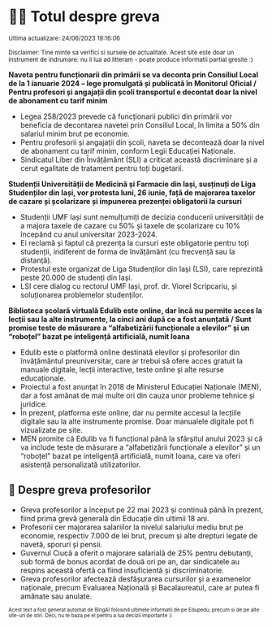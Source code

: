 # 👩‍🏫 Totul despre greva
<sub>Ultima actualizare: 24/06/2023 19:16:06</sub>

<sub>Disclaimer: Tine minte sa verifici si sursele de actualitate. Acest site este doar un instrument de indrumare: nu il lua ad litteram - poate produce informatii partial gresite :)</sub>

**Naveta pentru funcționarii din primării se va deconta prin Consiliul Local de la 1 ianuarie 2024 – lege promulgată și publicată în Monitorul Oficial / Pentru profesori și angajații din școli transportul e decontat doar la nivel de abonament cu tarif minim**
- Legea 258/2023 prevede că funcționarii publici din primării vor beneficia de decontarea navetei prin Consiliul Local, în limita a 50% din salariul minim brut pe economie.
- Pentru profesorii și angajații din școli, naveta se decontează doar la nivel de abonament cu tarif minim, conform Legii Educației Naționale.
- Sindicatul Liber din Învățământ (SLI) a criticat această discriminare și a cerut egalitate de tratament pentru toți bugetarii.

**Studenții Universității de Medicină și Farmacie din Iași, susținuți de Liga Studenților din Iași, vor protesta luni, 26 iunie, față de majorarea taxelor de cazare și școlarizare și impunerea prezenței obligatorii la cursuri**
- Studenții UMF Iași sunt nemulțumiți de decizia conducerii universității de a majora taxele de cazare cu 50% și taxele de școlarizare cu 10% începând cu anul universitar 2023-2024.
- Ei reclamă și faptul că prezența la cursuri este obligatorie pentru toți studenții, indiferent de forma de învățământ (cu frecvență sau la distanță).
- Protestul este organizat de Liga Studenților din Iași (LSI), care reprezintă peste 20.000 de studenți din Iași.
- LSI cere dialog cu rectorul UMF Iași, prof. dr. Viorel Scripcariu, și soluționarea problemelor studenților.

**Biblioteca școlară virtuală Edulib este online, dar încă nu permite acces la lecții sau la alte instrumente, la cinci ani după ce a fost anunțată / Sunt promise teste de măsurare a “alfabetizării funcționale a elevilor” și un “roboțel” bazat pe inteligență artificială, numit Ioana**
- Edulib este o platformă online destinată elevilor și profesorilor din învățământul preuniversitar, care ar trebui să ofere acces gratuit la manuale digitale, lecții interactive, teste online și alte resurse educaționale.
- Proiectul a fost anunțat în 2018 de Ministerul Educației Naționale (MEN), dar a fost amânat de mai multe ori din cauza unor probleme tehnice și juridice.
- În prezent, platforma este online, dar nu permite accesul la lecțiile digitale sau la alte instrumente promise. Doar manualele digitale pot fi vizualizate pe site.
- MEN promite că Edulib va fi funcțional până la sfârșitul anului 2023 și că va include teste de măsurare a “alfabetizării funcționale a elevilor” și un “roboțel” bazat pe inteligență artificială, numit Ioana, care va oferi asistență personalizată utilizatorilor.

## 🏫 Despre greva profesorilor
- Greva profesorilor a început pe 22 mai 2023 și continuă până în prezent, fiind prima grevă generală din Educație din ultimii 18 ani.
- Profesorii cer majorarea salariilor la nivelul salariului mediu brut pe economie, respectiv 7.000 de lei brut, precum și alte drepturi legate de navetă, sporuri și pensii.
- Guvernul Ciucă a oferit o majorare salarială de 25% pentru debutanți, sub formă de bonus acordat de două ori pe an, dar sindicatele au respins această ofertă ca fiind insuficientă și discriminatorie.
- Greva profesorilor afectează desfășurarea cursurilor și a examenelor naționale, precum Evaluarea Națională și Bacalaureatul, care ar putea fi amânate sau anulate.


<sub><sub>Acest text a fost generat automat de BingAI folosind ultimele informatii de pe Edupedu, precum si de pe alte site-uri de stiri. Deci, nu te baza pe el pentru a lua decizii importante :)</sub></sub>